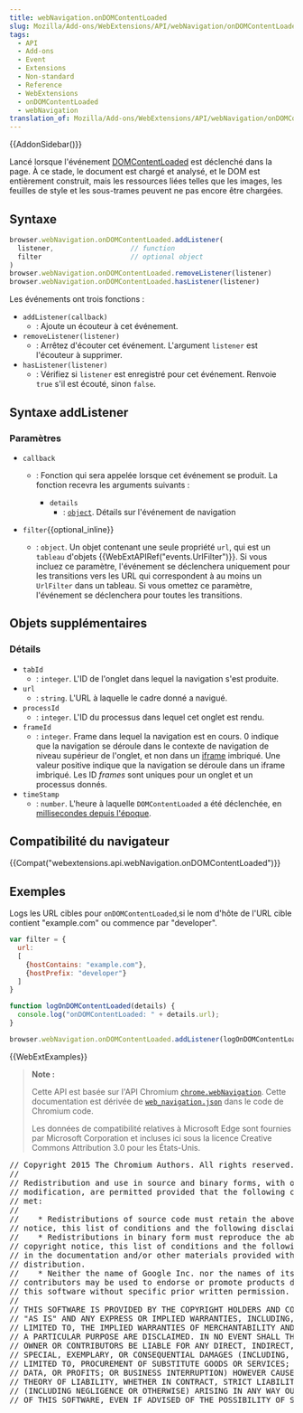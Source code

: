 ```yaml
---
title: webNavigation.onDOMContentLoaded
slug: Mozilla/Add-ons/WebExtensions/API/webNavigation/onDOMContentLoaded
tags:
  - API
  - Add-ons
  - Event
  - Extensions
  - Non-standard
  - Reference
  - WebExtensions
  - onDOMContentLoaded
  - webNavigation
translation_of: Mozilla/Add-ons/WebExtensions/API/webNavigation/onDOMContentLoaded
---
```

{{AddonSidebar()}}

Lancé lorsque l'événement [DOMContentLoaded](/fr/docs/Web/Events/DOMContentLoaded) est déclenché dans la page. À ce stade, le document est chargé et analysé, et le DOM est entièrement construit, mais les ressources liées telles que les images, les feuilles de style et les sous-trames peuvent ne pas encore être chargées.

## Syntaxe

```js
browser.webNavigation.onDOMContentLoaded.addListener(
  listener,                   // function
  filter                      // optional object
)
browser.webNavigation.onDOMContentLoaded.removeListener(listener)
browser.webNavigation.onDOMContentLoaded.hasListener(listener)
```

Les événements ont trois fonctions :

- `addListener(callback)`
  - : Ajoute un écouteur à cet événement.
- `removeListener(listener)`
  - : Arrêtez d'écouter cet événement. L'argument `listener` est l'écouteur à supprimer.
- `hasListener(listener)`
  - : Vérifiez si `listener` est enregistré pour cet événement. Renvoie `true` s'il est écouté, sinon `false`.

## Syntaxe addListener

### Paramètres

- `callback`

  - : Fonction qui sera appelée lorsque cet événement se produit. La fonction recevra les arguments suivants :

    - `details`
      - : [`object`](#details). Détails sur l'événement de navigation

- `filter`{{optional_inline}}
  - : `object`. Un objet contenant une seule propriété `url`, qui est un `tableau` d'objets  {{WebExtAPIRef("events.UrlFilter")}}. Si vous incluez ce paramètre, l'événement se déclenchera uniquement pour les transitions vers les URL qui correspondent à au moins un `UrlFilter` dans un tableau. Si vous omettez ce paramètre, l'événement se déclenchera pour toutes les transitions.

## Objets supplémentaires

### Détails

- `tabId`
  - : `integer`. L'ID de l'onglet dans lequel la navigation s'est produite.
- `url`
  - : `string`. L'URL à laquelle le cadre donné a navigué.
- `processId`
  - : `integer`.  L'ID du processus dans lequel cet onglet est rendu.
- `frameId`
  - : `integer`. Frame dans lequel la navigation est en cours. 0 indique que la navigation se déroule dans le contexte de navigation de niveau supérieur de l'onglet, et non dans un [iframe](/fr/docs/Web/HTML/Element/iframe) imbriqué. Une valeur positive indique que la navigation se déroule dans un iframe imbriqué. Les ID _frames_ sont uniques pour un onglet et un processus donnés.
- `timeStamp`
  - : `number`. L'heure à laquelle `DOMContentLoaded` a été déclenchée, en [millisecondes depuis l'époque](https://en.wikipedia.org/wiki/Unix_time).

## Compatibilité du navigateur

{{Compat("webextensions.api.webNavigation.onDOMContentLoaded")}}

## Exemples

Logs les URL cibles pour `onDOMContentLoaded`,si le nom d'hôte de l'URL cible contient "example.com" ou commence par "developer".

```js
var filter = {
  url:
  [
    {hostContains: "example.com"},
    {hostPrefix: "developer"}
  ]
}

function logOnDOMContentLoaded(details) {
  console.log("onDOMContentLoaded: " + details.url);
}

browser.webNavigation.onDOMContentLoaded.addListener(logOnDOMContentLoaded, filter);
```

{{WebExtExamples}}

> **Note :**
>
> Cette API est basée sur l'API Chromium [`chrome.webNavigation`](https://developer.chrome.com/extensions/webNavigation). Cette documentation est dérivée de [`web_navigation.json`](https://chromium.googlesource.com/chromium/src/+/master/chrome/common/extensions/api/web_navigation.json) dans le code de Chromium code.
>
> Les données de compatibilité relatives à Microsoft Edge sont fournies par Microsoft Corporation et incluses ici sous la licence Creative Commons Attribution 3.0 pour les États-Unis.

<div class="hidden"><pre>// Copyright 2015 The Chromium Authors. All rights reserved.
//
// Redistribution and use in source and binary forms, with or without
// modification, are permitted provided that the following conditions are
// met:
//
//    * Redistributions of source code must retain the above copyright
// notice, this list of conditions and the following disclaimer.
//    * Redistributions in binary form must reproduce the above
// copyright notice, this list of conditions and the following disclaimer
// in the documentation and/or other materials provided with the
// distribution.
//    * Neither the name of Google Inc. nor the names of its
// contributors may be used to endorse or promote products derived from
// this software without specific prior written permission.
//
// THIS SOFTWARE IS PROVIDED BY THE COPYRIGHT HOLDERS AND CONTRIBUTORS
// "AS IS" AND ANY EXPRESS OR IMPLIED WARRANTIES, INCLUDING, BUT NOT
// LIMITED TO, THE IMPLIED WARRANTIES OF MERCHANTABILITY AND FITNESS FOR
// A PARTICULAR PURPOSE ARE DISCLAIMED. IN NO EVENT SHALL THE COPYRIGHT
// OWNER OR CONTRIBUTORS BE LIABLE FOR ANY DIRECT, INDIRECT, INCIDENTAL,
// SPECIAL, EXEMPLARY, OR CONSEQUENTIAL DAMAGES (INCLUDING, BUT NOT
// LIMITED TO, PROCUREMENT OF SUBSTITUTE GOODS OR SERVICES; LOSS OF USE,
// DATA, OR PROFITS; OR BUSINESS INTERRUPTION) HOWEVER CAUSED AND ON ANY
// THEORY OF LIABILITY, WHETHER IN CONTRACT, STRICT LIABILITY, OR TORT
// (INCLUDING NEGLIGENCE OR OTHERWISE) ARISING IN ANY WAY OUT OF THE USE
// OF THIS SOFTWARE, EVEN IF ADVISED OF THE POSSIBILITY OF SUCH DAMAGE.
</pre></div>
